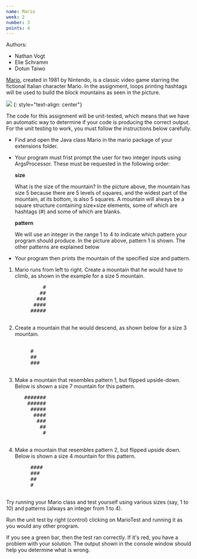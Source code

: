 ```yaml
---
name: Mario
week: 2
number: 3
points: 4
---
```


Authors:

* Nathan Vogt
* Elie Schramm
* Dotun Taiwo

[Mario](https://en.wikipedia.org/wiki/Mario_(franchise)), created in 1981 by Nintendo, is a classic video game 
starring the fictional Italian character Mario. In the assignment, 
loops printing hashtags will be used to build the block mountains as seen in the picture. 

![](../../../extensions/Super-Mario-Bros.-3.jpg)
{: style="text-align: center"}

The code for this assignment will be unit-tested, which means that we have an automatic way to determine if your code is producing the correct output. For the unit testing to work, you must follow the instructions below carefully.

* Find and open the Java class Mario in the mario package of your extensions folder.
* Your program must frist prompt the user for two integer inputs using ArgsProcessor. These must be requested in the following order:

	<b>size</b>
	
	What is the size of the mountain? In the picture above, the mountain has size 5 because there are 5 levels of squares, and the widest part of the mountain, at its bottom, is also 5 squares. A mountain will always be a square structure containing size×size elements, some of which are hashtags (#) and some of which are blanks.
	
	<b>pattern</b>
	
	We will use an integer in the range 1 to 4 to indicate which pattern your program should produce. In the picture above, pattern 1 is shown. The other patterns are explained below

* Your program then prints the mountain of the specified size and pattern.

1. Mario runs from left to right. Create a mountain that he would have to climb, as shown in the example for a size 5 mountain.

	<pre>
			#
		   ##
		  ###
		 ####
		#####
	</pre>

2. Create a mountain that he would descend, as shown below for a size 3 mountain.

	<pre>     
		#  
		## 
		###
	</pre>

3. Make a mountain that resembles pattern 1, but flipped upside-down. Below is shown a size 7 mountain for this pattern.


	<pre>
	  #######
	   ######
		#####
		 ####
		  ###
		   ##
			#
	</pre>		

4. Make a mountain that resembles pattern 2, but flipped upside down. Below is shown a size 4 mountain for this pattern.
	
	<pre>
		#### 
		###  
		##   
		#  
	</pre>

Try running your Mario class and test yourself using various sizes (say, 1 to 10) and patterns (always an integer from 1 to 4).

Run the unit test by right (control) clicking on MarioTest and running it as you would any other program.

If you see a green bar, then the test ran correctly. If it's red, you have a problem with your solution. The output shown in the console window should help you determine what is wrong.

